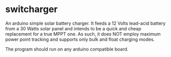 # switcharger
An arduino simple solar battery charger. It feeds a 12 Volts lead-acid battery from a 30 Watts solar panel and intends to be a quick and cheap replacement for a true MPPT one. As such, it does NOT employ maximum power point tracking and supports only bulk and float charging modes.

The program should run on any arduino compatible board.

